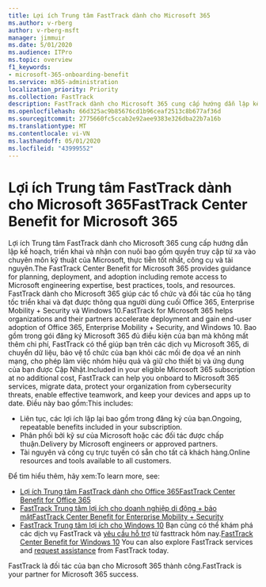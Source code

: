 ```yaml
---
title: Lợi ích Trung tâm FastTrack dành cho Microsoft 365
ms.author: v-rberg
author: v-rberg-msft
manager: jimmuir
ms.date: 5/01/2020
ms.audience: ITPro
ms.topic: overview
f1_keywords:
- microsoft-365-onboarding-benefit
ms.service: m365-administration
localization_priority: Priority
ms.collection: FastTrack
description: FastTrack dành cho Microsoft 365 cung cấp hướng dẫn lập kế hoạch, triển khai và nhận con nuôi bao gồm cả truy cập từ xa vào chuyên môn kỹ thuật của Microsoft, thực tiễn tốt nhất, công cụ và tài nguyên. FastTrack dành cho Microsoft 365 giúp các tổ chức và đối tác của họ đẩy nhanh triển khai và nhận được thông qua người dùng cuối Office 365, Windows 10 và Enterprise Mobility + Security.
ms.openlocfilehash: 66d325ac9b85676cd1b96ceaf2513c8b677af36d
ms.sourcegitcommit: 2775660fc5ccab2e92aee9383e326dba22b7a16b
ms.translationtype: MT
ms.contentlocale: vi-VN
ms.lasthandoff: 05/01/2020
ms.locfileid: "43999552"
---
```

# <a name="fasttrack-center-benefit-for-microsoft-365"></a><span data-ttu-id="2f437-104">Lợi ích Trung tâm FastTrack dành cho Microsoft 365</span><span class="sxs-lookup"><span data-stu-id="2f437-104">FastTrack Center Benefit for Microsoft 365</span></span>

<span data-ttu-id="2f437-105">Lợi ích Trung tâm FastTrack dành cho Microsoft 365 cung cấp hướng dẫn lập kế hoạch, triển khai và nhận con nuôi bao gồm quyền truy cập từ xa vào chuyên môn kỹ thuật của Microsoft, thực tiễn tốt nhất, công cụ và tài nguyên.</span><span class="sxs-lookup"><span data-stu-id="2f437-105">The FastTrack Center Benefit for Microsoft 365 provides guidance for planning, deployment, and adoption including remote access to Microsoft engineering expertise, best practices, tools, and resources.</span></span> <span data-ttu-id="2f437-106">FastTrack dành cho Microsoft 365 giúp các tổ chức và đối tác của họ tăng tốc triển khai và đạt được thông qua người dùng cuối Office 365, Enterprise Mobility + Security và Windows 10.</span><span class="sxs-lookup"><span data-stu-id="2f437-106">FastTrack for Microsoft 365 helps organizations and their partners accelerate deployment and gain end-user adoption of Office 365, Enterprise Mobility + Security, and Windows 10.</span></span> <span data-ttu-id="2f437-107">Bao gồm trong gói đăng ký Microsoft 365 đủ điều kiện của bạn mà không mất thêm chi phí, FastTrack có thể giúp bạn trên các dịch vụ Microsoft 365, di chuyển dữ liệu, bảo vệ tổ chức của bạn khỏi các mối đe dọa về an ninh mạng, cho phép làm việc nhóm hiệu quả và giữ cho thiết bị và ứng dụng của bạn được Cập Nhật.</span><span class="sxs-lookup"><span data-stu-id="2f437-107">Included in your eligible Microsoft 365 subscription at no additional cost, FastTrack can help you onboard to Microsoft 365 services, migrate data, protect your organization from cybersecurity threats, enable effective teamwork, and keep your devices and apps up to date.</span></span> <span data-ttu-id="2f437-108">Điều này bao gồm:</span><span class="sxs-lookup"><span data-stu-id="2f437-108">This includes:</span></span>

- <span data-ttu-id="2f437-109">Liên tục, các lợi ích lặp lại bao gồm trong đăng ký của bạn.</span><span class="sxs-lookup"><span data-stu-id="2f437-109">Ongoing, repeatable benefits included in your subscription.</span></span>
- <span data-ttu-id="2f437-110">Phân phối bởi kỹ sư của Microsoft hoặc các đối tác được chấp thuận.</span><span class="sxs-lookup"><span data-stu-id="2f437-110">Delivery by Microsoft engineers or approved partners.</span></span>
- <span data-ttu-id="2f437-111">Tài nguyên và công cụ trực tuyến có sẵn cho tất cả khách hàng.</span><span class="sxs-lookup"><span data-stu-id="2f437-111">Online resources and tools available to all customers.</span></span>
  
<span data-ttu-id="2f437-112">Để tìm hiểu thêm, hãy xem:</span><span class="sxs-lookup"><span data-stu-id="2f437-112">To learn more, see:</span></span>

- [<span data-ttu-id="2f437-113">Lợi ích Trung tâm FastTrack dành cho Office 365</span><span class="sxs-lookup"><span data-stu-id="2f437-113">FastTrack Center Benefit for Office 365</span></span>](O365-fasttrack-benefit-for-office-365.md) 
- [<span data-ttu-id="2f437-114">FastTrack Trung tâm lợi ích cho doanh nghiệp di động + bảo mật</span><span class="sxs-lookup"><span data-stu-id="2f437-114">FastTrack Center Benefit for Enterprise Mobility + Security</span></span>](EMS-fasttrack-benefit-for-EMS.md)
- <span data-ttu-id="2f437-115">[FastTrack Trung tâm lợi ích cho Windows 10](Win-10-fasttrack-benefit-for-Windows-10.md) Bạn cũng có thể khám phá các dịch vụ FastTrack và [yêu cầu hỗ trợ](https://go.microsoft.com/fwlink/p/?LinkId=2003903) từ fasttrack hôm nay.</span><span class="sxs-lookup"><span data-stu-id="2f437-115">[FastTrack Center Benefit for Windows 10](Win-10-fasttrack-benefit-for-Windows-10.md) You can also explore FastTrack services and [request assistance](https://go.microsoft.com/fwlink/p/?LinkId=2003903) from FastTrack today.</span></span>

<span data-ttu-id="2f437-116">FastTrack là đối tác của bạn cho Microsoft 365 thành công.</span><span class="sxs-lookup"><span data-stu-id="2f437-116">FastTrack is your partner for Microsoft 365 success.</span></span>
  